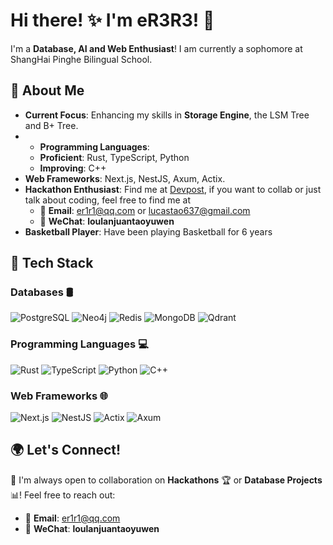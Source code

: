 # Hi there! ✨ I'm eR3R3! 🚀

I'm a **Database, AI and Web Enthusiast**! I am currently a sophomore at ShangHai Pinghe Bilingual School. 

## 🚀 About Me

- **Current Focus**: Enhancing my skills in **Storage Engine**, the LSM Tree and B+ Tree.
- - **Programming Languages**:
  - **Proficient**: Rust, TypeScript, Python
  - **Improving**: C++
-  **Web Frameworks**: Next.js, NestJS, Axum, Actix.
- **Hackathon Enthusiast**: Find me at [Devpost](https://devpost.com/eR3R3/challenges), if you want to collab or just talk about coding, feel free to find me at
  - 📧 **Email**: er1r1@qq.com or lucastao637@gmail.com
  - 💬 **WeChat**: **loulanjuantaoyuwen**
- **Basketball Player**: Have been playing Basketball for 6 years


## 🔧 Tech Stack

### **Databases** 🛢
![PostgreSQL](https://img.shields.io/badge/PostgreSQL-336791?logo=postgresql&logoColor=white&style=for-the-badge)
![Neo4j](https://img.shields.io/badge/Neo4j-008CC1?logo=neo4j&logoColor=white&style=for-the-badge)
![Redis](https://img.shields.io/badge/Redis-DC382D?logo=redis&logoColor=white&style=for-the-badge)
![MongoDB](https://img.shields.io/badge/MongoDB-47A248?logo=mongodb&logoColor=white&style=for-the-badge)
![Qdrant](https://img.shields.io/badge/Qdrant-FF6F00?logo=qdrant&logoColor=white&style=for-the-badge)

### **Programming Languages** 💻
![Rust](https://img.shields.io/badge/Rust-000000?logo=rust&logoColor=white&style=for-the-badge)
![TypeScript](https://img.shields.io/badge/TypeScript-3178C6?logo=typescript&logoColor=white&style=for-the-badge)
![Python](https://img.shields.io/badge/Python-3776AB?logo=python&logoColor=white&style=for-the-badge)
![C++](https://img.shields.io/badge/C++-00599C?logo=cplusplus&logoColor=white&style=for-the-badge)

### **Web Frameworks** 🌐
![Next.js](https://img.shields.io/badge/Next.js-000000?logo=nextdotjs&logoColor=white&style=for-the-badge)
![NestJS](https://img.shields.io/badge/NestJS-E0234E?logo=nestjs&logoColor=white&style=for-the-badge)
![Actix](https://img.shields.io/badge/Actix-000000?logo=actix-web&logoColor=white&style=for-the-badge)
![Axum](https://img.shields.io/badge/Axum-000000?logo=axum&logoColor=white&style=for-the-badge)


## 🌍 Let's Connect!

🤝 I'm always open to collaboration on **Hackathons** 🏆 or **Database Projects** 📊! Feel free to reach out:
- 📧 **Email**: er1r1@qq.com
- 💬 **WeChat**: **loulanjuantaoyuwen**







